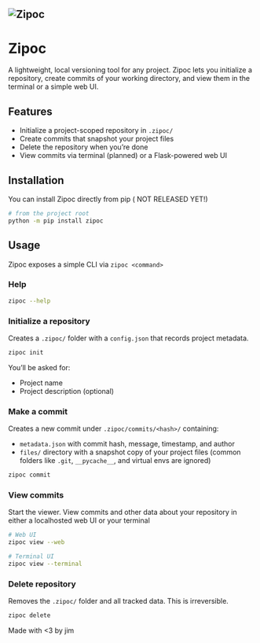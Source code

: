 ![Zipoc](https://hc-cdn.hel1.your-objectstorage.com/s/v3/6ca7924b99b512fc579ecaae572ba10a21175361_image.png)
---
# Zipoc

A lightweight, local versioning tool for any project. Zipoc lets you initialize a repository, create commits of your working directory, and view them in the terminal or a simple web UI.

## Features

- Initialize a project-scoped repository in `.zipoc/`
- Create commits that snapshot your project files
- Delete the repository when you’re done
- View commits via terminal (planned) or a Flask-powered web UI


## Installation

You can install Zipoc directly from pip
( NOT RELEASED YET!)

```bash
# from the project root
python -m pip install zipoc
```


## Usage

Zipoc exposes a simple CLI via `zipoc <command>`

### Help

```bash
zipoc --help
```

### Initialize a repository

Creates a `.zipoc/` folder with a `config.json` that records project metadata.

```bash
zipoc init
```

You’ll be asked for:

- Project name
- Project description (optional)


### Make a commit

Creates a new commit under `.zipoc/commits/<hash>/` containing:

- `metadata.json` with commit hash, message, timestamp, and author
- `files/` directory with a snapshot copy of your project files (common folders like `.git`, `__pycache__`, and virtual envs are ignored)

```bash
zipoc commit
```
### View commits

Start the viewer. View commits and other data about your repository in either a localhosted web UI or your terminal

```bash
# Web UI
zipoc view --web

# Terminal UI
zipoc view --terminal
```

### Delete repository

Removes the `.zipoc/` folder and all tracked data. This is irreversible.

```bash
zipoc delete
```

Made with <3 by jim

